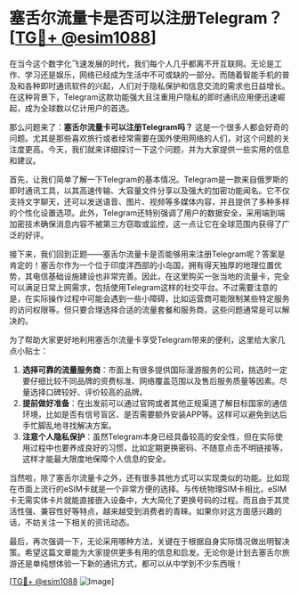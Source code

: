 # 塞舌尔流量卡是否可以注册Telegram？[[TG💪+ @esim1088](https://t.me/s/esim1088)]

在当今这个数字化飞速发展的时代，我们每个人几乎都离不开互联网。无论是工作、学习还是娱乐，网络已经成为生活中不可或缺的一部分。而随着智能手机的普及和各种即时通讯软件的兴起，人们对于隐私保护和信息交流的需求也日益增长。在这种背景下，Telegram这款功能强大且注重用户隐私的即时通讯应用便迅速崛起，成为全球数以亿计用户的首选。

那么问题来了：**塞舌尔流量卡可以注册Telegram吗？** 这是一个很多人都会好奇的问题。尤其是那些喜欢旅行或者经常需要在国外使用网络的人们，对这个问题的关注度更高。今天，我们就来详细探讨一下这个问题，并为大家提供一些实用的信息和建议。

首先，让我们简单了解一下Telegram的基本情况。Telegram是一款来自俄罗斯的即时通讯工具，以其高速传输、大容量文件分享以及强大的加密功能闻名。它不仅支持文字聊天，还可以发送语音、图片、视频等多媒体内容，并且提供了多种多样的个性化设置选项。此外，Telegram还特别强调了用户的数据安全，采用端到端加密技术确保消息内容不被第三方窃取或监控，这一点让它在全球范围内获得了广泛的好评。

接下来，我们回到正题——塞舌尔流量卡是否能够用来注册Telegram呢？答案是肯定的！塞舌尔作为一个位于印度洋西部的小岛国，拥有得天独厚的地理位置优势，其电信基础设施建设也非常完善。因此，在这里购买一张当地的流量卡，完全可以满足日常上网需求，包括使用Telegram这样的社交平台。不过需要注意的是，在实际操作过程中可能会遇到一些小障碍，比如运营商可能限制某些特定服务的访问权限等。但只要合理选择合适的流量套餐和服务商，这些问题通常是可以解决的。

为了帮助大家更好地利用塞舌尔流量卡享受Telegram带来的便利，这里给大家几点小贴士：

1. **选择可靠的流量服务商**：市面上有很多提供国际漫游服务的公司，挑选时一定要仔细比较不同品牌的资费标准、网络覆盖范围以及售后服务质量等因素。尽量选择口碑较好、评价较高的品牌。
2. **提前做好准备**：在出发前可以通过官网或者其他正规渠道了解目标国家的通信环境，比如是否有信号盲区、是否需要额外安装APP等。这样可以避免到达后手忙脚乱地寻找解决方案。
3. **注意个人隐私保护**：虽然Telegram本身已经具备较高的安全性，但在实际使用过程中也要养成良好的习惯，比如定期更换密码、不随意点击不明链接等，这样才能最大限度地保障个人信息的安全。

当然啦，除了塞舌尔流量卡之外，还有很多其他方式可以实现类似的功能。比如现在市面上流行的eSIM卡就是一个非常方便的选择。与传统物理SIM卡相比，eSIM卡无需实体卡片就能直接嵌入设备中，大大简化了更换号码的过程。而且由于其灵活性强、兼容性好等特点，越来越受到消费者的青睐。如果你对这方面感兴趣的话，不妨关注一下相关的资讯动态。

最后，再次强调一下，无论采用哪种方法，关键在于根据自身实际情况做出明智决策。希望这篇文章能为大家提供更多有用的信息和启发。无论你是计划去塞舌尔旅游还是单纯想体验一下新的通讯方式，都可以从中学到不少东西哦！

[[TG💪+ @esim1088](https://t.me/s/esim1088) ![Image](https://i.postimg.cc/4NQfJmqS/Snipaste-2025-05-13-00-14-12.png)]